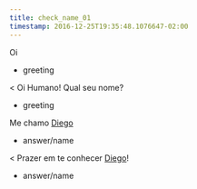 ```yaml
---
title: check_name_01
timestamp: 2016-12-25T19:35:48.1076647-02:00
---
```


Oi
* greeting

< Oi Humano! Qual seu nome?
* greeting

Me chamo [Diego](name)
* answer/name

< Prazer em te conhecer [Diego](name)!
* answer/name